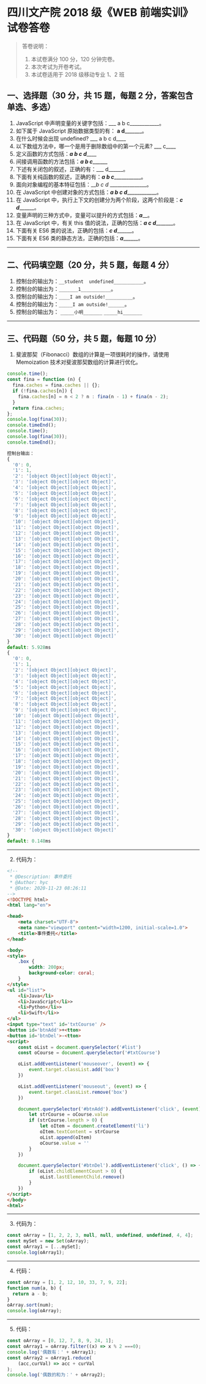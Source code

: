 # 四川文产院 2018 级《WEB 前端实训》试卷答卷

> 答卷说明：
> 1. 本试卷满分 100 分，120 分钟完卷。
> 2. 本次考试为开卷考试。
> 3. 本试卷适用于 2018 级移动专业 1、2 班

## 一、选择题（30 分，共 15 题，每题 2 分，答案包含单选、多选）

1. JavaScript 中声明变量的关键字包括：___  a b c____________。
2. 如下属于 JavaScript 原始数据类型的有： __a d_________。
3. 在什么时候会出现 undefined?  ___  a b c d____
4. 以下数组方法中，哪一个是用于删除数组中的第一个元素?  ___ c____
5. 定义函数的方式包括：___a b c d_______
6. 间接调用函数的方法包括：___a b c_________
7. 下述有关闭包的叙述，正确的有：___ d______。
8. 下面有关纯函数的叙述，正确的有：___a b c______________。
9. 面向对象编程的基本特征包括：___b c d_ _______________。
10. 在 JavaScript 中创建对象的方式包括：___a b c d_______________。
11. 在 JavaScript 中，执行上下文的创建分为两个阶段，这两个阶段是：___c d_________。
12. 变量声明的三种方式中，变量可以提升的方式包括：___a_____。
13. 在 JavaScript 中，有关 this 值的说法，正确的包括：___a c d__________。
14. 下面有关 ES6 类的说法，正确的包括：___c d_________。
15. 下面有关 ES6 类的静态方法，正确的包括：___a_________。

------

## 二、代码填空题（20 分，共 5 题，每题 4 分）

1. 控制台的输出为：`__student  undefined___________`。
2. 控制台的输出为：`_______1___________`。
3. 控制台的输出为：`____I am outside!__________`。
4. 控制台的输出为：`_____I am outside!______`。
5. 控制台的输出为：
    `_____小明_______`
    `_____hi_______`
-------

## 三、代码题（50 分，共 5 题，每题 10 分）

1. 斐波那契（Fibonacci）数组的计算是一项很耗时的操作，请使用 Memoization 技术对斐波那契数组的计算进行优化。

```js
console.time();
const fina = function (n) {
  fina.caches = fina.caches || {};
  if (!fina.caches[n]) {
    fina.caches[n] = n < 2 ? n : fina(n - 1) + fina(n - 2);
  }
  return fina.caches;
};
console.log(fina(30));
console.timeEnd();
console.time();
console.log(fina(30));
console.timeEnd();

控制台输出：
{
  '0': 0,
  '1': 1,
  '2': '[object Object][object Object]',
  '3': '[object Object][object Object]',
  '4': '[object Object][object Object]',
  '5': '[object Object][object Object]',
  '6': '[object Object][object Object]',
  '7': '[object Object][object Object]',
  '8': '[object Object][object Object]',
  '9': '[object Object][object Object]',
  '10': '[object Object][object Object]',
  '11': '[object Object][object Object]',
  '12': '[object Object][object Object]',
  '13': '[object Object][object Object]',
  '14': '[object Object][object Object]',
  '15': '[object Object][object Object]',
  '16': '[object Object][object Object]',
  '17': '[object Object][object Object]',
  '18': '[object Object][object Object]',
  '19': '[object Object][object Object]',
  '20': '[object Object][object Object]',
  '21': '[object Object][object Object]',
  '22': '[object Object][object Object]',
  '23': '[object Object][object Object]',
  '24': '[object Object][object Object]',
  '25': '[object Object][object Object]',
  '26': '[object Object][object Object]',
  '27': '[object Object][object Object]',
  '28': '[object Object][object Object]',
  '29': '[object Object][object Object]',
  '30': '[object Object][object Object]'
}
default: 5.928ms
{
  '0': 0,
  '1': 1,
  '2': '[object Object][object Object]',
  '3': '[object Object][object Object]',
  '4': '[object Object][object Object]',
  '5': '[object Object][object Object]',
  '6': '[object Object][object Object]',
  '7': '[object Object][object Object]',
  '8': '[object Object][object Object]',
  '9': '[object Object][object Object]',
  '10': '[object Object][object Object]',
  '11': '[object Object][object Object]',
  '12': '[object Object][object Object]',
  '13': '[object Object][object Object]',
  '14': '[object Object][object Object]',
  '15': '[object Object][object Object]',
  '16': '[object Object][object Object]',
  '17': '[object Object][object Object]',
  '18': '[object Object][object Object]',
  '19': '[object Object][object Object]',
  '20': '[object Object][object Object]',
  '21': '[object Object][object Object]',
  '22': '[object Object][object Object]',
  '23': '[object Object][object Object]',
  '24': '[object Object][object Object]',
  '25': '[object Object][object Object]',
  '26': '[object Object][object Object]',
  '27': '[object Object][object Object]',
  '28': '[object Object][object Object]',
  '29': '[object Object][object Object]',
  '30': '[object Object][object Object]'
}
default: 0.148ms

```

-------

2. 代码为：

```html
<!--
 * @Description: 事件委托
 * @Author: hyc
 * @Date: 2020-11-23 08:26:11
-->
<!DOCTYPE html>
<html lang="en">

<head>
    <meta charset="UTF-8">
    <meta name="viewport" content="width=1200, initial-scale=1.0">
    <title>事件委托</title>
</head>

<body>
<style>
    .box {
        width: 200px;
        background-color: coral;
    }
</style>
<ul id="list">
    <li>Java</li>
    <li>JavaScript</li>>
    <li>Python</li>>
    <li>Swift</li>>
</ul>
<input type="text" id='txtCourse' />
<button id='btnAdd'>+<tton>
<button id='btnDel'>-<tton>
<script>
    const oList = document.querySelector('#list')
    const oCourse = document.querySelector('#txtCourse')

    oList.addEventListener('mouseover', (event) => {
        event.target.classList.add('box')
    })

    oList.addEventListener('mouseout', (event) => {
        event.target.classList.remove('box')
    })

    document.querySelector('#btnAdd').addEventListener('click', (event) => {
        let strCourse = oCourse.value
        if (strCourse.length > 0) {
            let oItem = document.createElement('li')
            oItem.textContent = strCourse
            oList.append(oItem)
            oCourse.value = ''
        }
    })

    document.querySelector('#btnDel').addEventListener('click', () => {
        if (oList.childElementCount > 0) {
            oList.lastElementChild.remove()
        }
    })
</script>
</body>
<html>
```

-------

3. 代码为：

```js
const oArray = [1, 2, 2, 3, null, null, undefined, undefined, 4, 4];
const mySet = new Set(oArray);   
const oArray1 = [...mySet];
console.log(oArray1);
```

-------

4. 代码：

```js
const oArray = [1, 2, 12, 10, 33, 7, 9, 22];
function num(a, b) {
  return a - b;
}
oArray.sort(num);   
console.log(oArray);
```

-------

5. 代码：

```js
const oArray = [0, 12, 7, 8, 9, 24, 1];
const oArray1 = oArray.filter((x) => x % 2 ===0);
console.log('偶数有：' + oArray1);
const oArray2 = oArray1.reduce(
    (acc,curVal) => acc + curVal
);
console.log('偶数的和为：' + oArray2);
```







​        
